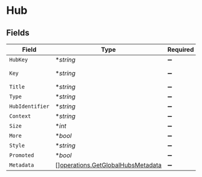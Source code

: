 # Hub


## Fields

| Field                                                                                  | Type                                                                                   | Required                                                                               | Description                                                                            | Example                                                                                |
| -------------------------------------------------------------------------------------- | -------------------------------------------------------------------------------------- | -------------------------------------------------------------------------------------- | -------------------------------------------------------------------------------------- | -------------------------------------------------------------------------------------- |
| `HubKey`                                                                               | **string*                                                                              | :heavy_minus_sign:                                                                     | N/A                                                                                    | /library/metadata/50768,65523,58188,57341,57302,57070                                  |
| `Key`                                                                                  | **string*                                                                              | :heavy_minus_sign:                                                                     | N/A                                                                                    | /playlists/all?type=15&sort=lastViewedAt:desc&playlistType=video,audio                 |
| `Title`                                                                                | **string*                                                                              | :heavy_minus_sign:                                                                     | N/A                                                                                    | Recent Playlists                                                                       |
| `Type`                                                                                 | **string*                                                                              | :heavy_minus_sign:                                                                     | N/A                                                                                    | playlist                                                                               |
| `HubIdentifier`                                                                        | **string*                                                                              | :heavy_minus_sign:                                                                     | N/A                                                                                    | home.playlists                                                                         |
| `Context`                                                                              | **string*                                                                              | :heavy_minus_sign:                                                                     | N/A                                                                                    | hub.home.playlists                                                                     |
| `Size`                                                                                 | **int*                                                                                 | :heavy_minus_sign:                                                                     | N/A                                                                                    | 6                                                                                      |
| `More`                                                                                 | **bool*                                                                                | :heavy_minus_sign:                                                                     | N/A                                                                                    | true                                                                                   |
| `Style`                                                                                | **string*                                                                              | :heavy_minus_sign:                                                                     | N/A                                                                                    | shelf                                                                                  |
| `Promoted`                                                                             | **bool*                                                                                | :heavy_minus_sign:                                                                     | N/A                                                                                    | true                                                                                   |
| `Metadata`                                                                             | [][operations.GetGlobalHubsMetadata](../../models/operations/getglobalhubsmetadata.md) | :heavy_minus_sign:                                                                     | N/A                                                                                    |                                                                                        |